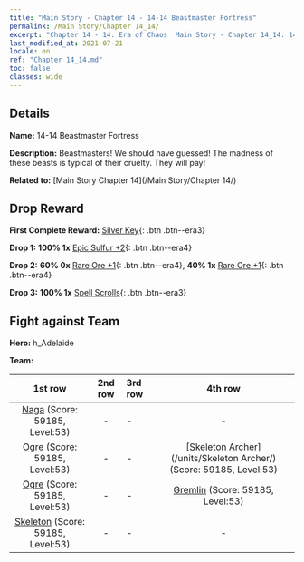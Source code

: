 ```yaml
---
title: "Main Story - Chapter 14 - 14-14 Beastmaster Fortress"
permalink: /Main Story/Chapter 14_14/
excerpt: "Chapter 14 - 14. Era of Chaos  Main Story - Chapter 14_14. 14-14 Beastmaster Fortress"
last_modified_at: 2021-07-21
locale: en
ref: "Chapter 14_14.md"
toc: false
classes: wide
---
```


## Details

 **Name:** 14-14 Beastmaster Fortress

 **Description:** Beastmasters! We should have guessed! The madness of these beasts is typical of their cruelty. They will pay!

 **Related to:** [Main Story Chapter 14](/Main Story/Chapter 14/)

## Drop Reward

 **First Complete Reward:** [Silver Key](/Items/con_693/){: .btn .btn--era3}

 **Drop 1:** **100% 1x** [Epic Sulfur +2](/Items/mat_50/){: .btn .btn--era4}

 **Drop 2:** **60% 0x** [Rare Ore +1](/Items/mat_40/){: .btn .btn--era4}, **40% 1x** [Rare Ore +1](/Items/mat_40/){: .btn .btn--era4}

 **Drop 3:** **100% 1x** [Spell Scrolls](/Items/con_694/){: .btn .btn--era3}


## Fight against Team
 **Hero:** h_Adelaide

 **Team:**


  | 1st row | 2nd row | 3rd row | 4th row |
  |:----:|:----:|:----|:----:|
  | [Naga](/units/Naga/) (Score: 59185, Level:53)  | - | - | - |
  | [Ogre](/units/Ogre/) (Score: 59185, Level:53)  | - | - | [Skeleton Archer](/units/Skeleton Archer/) (Score: 59185, Level:53)  |
  | [Ogre](/units/Ogre/) (Score: 59185, Level:53)  | - | - | [Gremlin](/units/Gremlin/) (Score: 59185, Level:53)  |
  | [Skeleton](/units/Skeleton/) (Score: 59185, Level:53)  | - | - | - |


